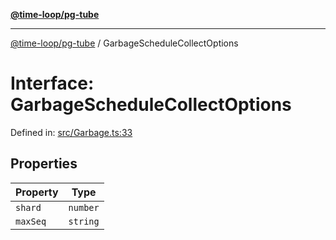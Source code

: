 [**@time-loop/pg-tube**](../README.md)

***

[@time-loop/pg-tube](../globals.md) / GarbageScheduleCollectOptions

# Interface: GarbageScheduleCollectOptions

Defined in: [src/Garbage.ts:33](https://github.com/clickup/pg-tube/blob/master/src/Garbage.ts#L33)

## Properties

| Property | Type |
| ------ | ------ |
| <a id="shard"></a> `shard` | `number` |
| <a id="maxseq"></a> `maxSeq` | `string` |
